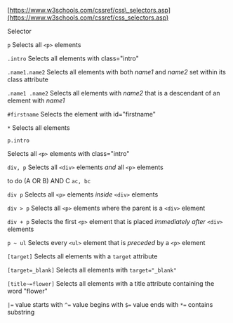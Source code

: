 [https://www.w3schools.com/cssref/css\_selectors.asp](https://www.w3schools.com/cssref/css_selectors.asp)

Selector

`p`
Selects all `<p>` elements

`.intro`
Selects all elements with class="intro"

`.name1.name2`
Selects all elements with both _name1_ and _name2_ set within its class attribute

`.name1 .name2`
Selects all elements with _name2_ that is a descendant of an element with _name1_

`#firstname`
Selects the element with id="firstname"

`*`
Selects all elements

`p.intro`

Selects all `<p>` elements with class="intro"

`div, p`
Selects all `<div>` elements _and_ all `<p>` elements

to do (A OR B) AND C
`ac, bc`

`div p`
Selects all `<p>` elements _inside_ `<div>` elements

`div > p`
Selects all `<p>` elements where the parent is a `<div>` element

`div + p`
Selects the first `<p>` element that is placed _immediately after_ `<div>` elements

`p ~ ul`
Selects every `<ul>` element that is _preceded_ by a `<p>` element

`[target]`
Selects all elements with a `target` attribute

`[target=_blank]`
Selects all elements with `target="_blank"`

`[title~=flower]`
Selects all elements with a title attribute containing the word "flower"

`|=` value starts with
`^=` value begins with
`$=` value ends with
`*=` contains substring



